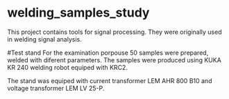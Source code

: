 # welding_samples_study
This project contains tools for signal processing. They were originally used in welding signal analysis.

#Test stand
For the examination porpouse 50 samples were prepared, welded with diferent parameters. The samples were produced using KUKA KR 240 welding robot equiped with KRC2.

The stand was equiped with current transformer LEM AHR 800 B10 and voltage transformer LEM LV 25-P. 
